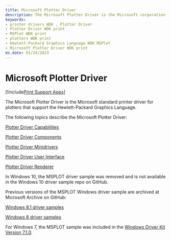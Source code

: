 ```yaml
---
title: Microsoft Plotter Driver
description: The Microsoft Plotter Driver is the Microsoft corporation's standard printer driver for plotters that support the Hewlett-Packard Graphics Language.
keywords:
- printer drivers WDK , Plotter Driver
- Plotter Driver WDK print
- MSPlot WDK print
- plotters WDK print
- Hewlett-Packard Graphics Language WDK MSPlot
- Microsoft Plotter Driver WDK print
ms.date: 01/24/2023
---
```


# Microsoft Plotter Driver

[!include[Print Support Apps](../includes/print-support-apps.md)]

The Microsoft Plotter Driver is the Microsoft standard printer driver for plotters that support the Hewlett-Packard Graphics Language.

The following topics describe the Microsoft Plotter Driver:

[Plotter Driver Capabilities](plotter-driver-capabilities.md)

[Plotter Driver Components](plotter-driver-components.md)

[Plotter Driver Minidrivers](plotter-driver-minidrivers.md)

[Plotter Driver User Interface](plotter-driver-user-interface.md)

[Plotter Driver Renderer](plotter-driver-renderer.md)

In Windows 10, the MSPLOT driver sample was removed and is not available in the Windows 10 driver sample repo on GitHub.

Previous versions of the MSPLOT Windows driver sample are archived at Microsoft Archive on GitHub:

[Windows 8.1 driver samples](https://github.com/microsoftarchive/msdn-code-gallery-microsoft/tree/master/Official%20Windows%20Driver%20Kit%20Sample/Windows%20Driver%20Kit%20(WDK)%208.1%20Samples)

[Windows 8 driver samples](https://github.com/microsoftarchive/msdn-code-gallery-microsoft/tree/master/Official%20Windows%20Driver%20Kit%20Sample/Windows%20Driver%20Kit%20(WDK)%208.0%20Samples)

For Windows 7, the MSPLOT sample was included in the [Windows Driver Kit Version 7.1.0](https://www.microsoft.com/download/details.aspx?id=11800).
